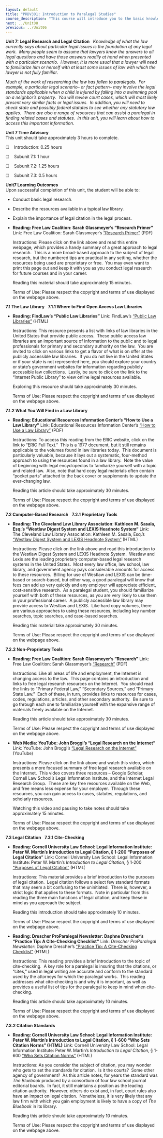 ```yaml
---
layout: default
title: "PRDV301: Introduction to Paralegal Studies"
course_description: "This course will introduce you to the basic knowledge and skills required of paralegals. By the end of this course, you will have a clear understanding of what a paralegal does, the skills needed to be a successful paralegal, and what it will take to begin a career as a paralegal."
next: ../Unit08
previous: ../Unit06
---
```

**Unit 7: Legal Research and Legal Citation** <span id="7"></span> 
*Knowledge of what the law currently says about particular legal issues
is the foundation of any legal work.  Many people seem to assume that
lawyers know the answers to all legal questions and have those answers
readily at hand when presented with a particular scenario.  However, it
is more usual that a lawyer will need to familiarize him or herself with
at least some issues of law with which the lawyer is not fully
familiar.*  
  
 *Much of the work of researching the law has fallen to paralegals.  For
example, a particular legal scenario– or fact pattern– may involve the
legal standards applicable when a child is injured by falling into a
swimming pool on a neighbor’s property.  You will review court cases,
which will most likely present very similar facts or legal issues.  In
addition, you will need to check state and possibly federal statutes to
see whether any statutory law applies.  There are also a range of
resources that can assist a paralegal in finding related cases and
statutes.  In this unit, you will learn about how to access this
important information.*

**Unit 7 Time Advisory**  
This unit should take approximately 3 hours to complete.  
  
 ☐    Introduction: 0.25 hours  
  
 ☐    Subunit 7.1: 1 hour  
  
 ☐    Subunit 7.2: 1.25 hours  
  
 ☐    Subunit 7.3: 0.5 hours

**Unit7 Learning Outcomes**  
Upon successful completion of this unit, the student will be able to:
-   Conduct basic legal research.
-   Describe the resources available in a typical law library.
-   Explain the importance of legal citation in the legal process.

-   **Reading: Free Law Coalition: Sarah Glassmeyer’s “Research
    Primer”**
    Link: Free Law Coalition: Sarah Glassmeyer’s [“Research
    Primer”](https://resources.saylor.org/wwwresources/archived/site/wp-content/uploads/2012/10/PRDV301-7.pdf)
    (PDF)  
      
     Instructions: Please click on the link above and read this entire
    webpage, which provides a handy summary of a great approach to legal
    research.  This is a more broad-based approach to the subject of
    legal research, but the numbered tips are practical in any setting,
    whether the resources being used are proprietary or free.  You may
    even want to print this page out and keep it with you as you conduct
    legal research for future courses and in your career.  
      
     Reading this material should take approximately 15 minutes.  
      
     Terms of Use: Please respect the copyright and terms of use
    displayed on the webpage above.

**7.1 The Law Library** <span id="7.1"></span> 
**7.1.1 Where to Find Open Access Law Libraries** <span
id="7.1.1"></span> 
-   **Reading: FindLaw’s “Public Law Libraries”**
    Link: FindLaw’s [“Public Law
    Libraries”](http://www.findlaw.com/05libraries/public.html) (HTML)  
      
     Instructions: This resource presents a list with links of law
    libraries in the United States that provide public access.  These
    public access law libraries are an important source of information
    to the public and to legal professionals for primary and secondary
    authority on the law.  You are invited to click on various links to
    get a flavor of what is on offer at the publicly accessible law
    libraries.  If you do not live in the United States or if your state
    is not represented here, you should explore your country or state’s
    government websites for information regarding publicly accessible
    law collections.  Lastly, be sure to click on the link to the
    “Internet Public Library” to view online legal resources
    available.  
      
     Exploring this resource should take approximately 30 minutes.  
      
     Terms of Use: Please respect the copyright and terms of use
    displayed on the webpage above.

**7.1.2 What You Will Find in a Law Library** <span id="7.1.2"></span> 
-   **Reading: Educational Resources Information Center’s “How to Use a
    Law Library”**
    Link: Educational Resources Information Center’s [“How to Use a Law
    Library”](http://www.eric.ed.gov/ERICWebPortal/search/detailmini.jsp?_nfpb=true&_&ERICExtSearch_SearchValue_0=ED250261&ERICExtSearch_SearchType_0=no&accno=ED250261)
    (PDF)  
      
     Instructions: To access this reading from the ERIC website, click
    on the link to “ERIC Full Text.”  This is a 1977 document, but it
    still remains applicable to the volumes found in law libraries
    today.  This document is particularly valuable, because it lays out
    a systematic, four-method approach to using the resources found in a
    law library.  Note the value of beginning with legal encyclopedias
    to familiarize yourself with a topic and related law.  Also, note
    that hard copy legal materials often contain “pocket parts” attached
    to the back cover or supplements to update the ever-changing law.  
      
     Reading this article should take approximately 30 minutes.  
      
     Terms of Use: Please respect the copyright and terms of use
    displayed on the webpage above.

**7.2 Computer-Based Research** <span id="7.2"></span> 
**7.2.1 Proprietary Tools** <span id="7.2.1"></span> 
-   **Reading: The Cleveland Law Library Association: Kathleen M.
    Sasala, Esq.’s “Westlaw Digest System and LEXIS Headnote System”**
    Link: The Cleveland Law Library Association: Kathleen M. Sasala,
    Esq.’s [“Westlaw Digest System and LEXIS Headnote
    System”](http://www.clelaw.lib.oh.us/public/misc/Westlaw%20Lexis.html)
    (HTML)  
      
     Instructions: Please click on the link above and read this
    introduction to the Westlaw Digest System and LEXIS Headnote
    System.  Westlaw and Lexis are the leading proprietary
    computer-based legal research systems in the United States.  Most
    every law office, law school, law library, and government agency
    pays considerable amounts for access to these resources.  Billing
    for use of Westlaw and LEXIS can be time-based or search-based, but
    either way, a good paralegal will know that fees can add up very
    quickly and any employer will appreciate efficient, cost-sensitive
    research.  As a paralegal student, you should familiarize yourself
    with both of these resources, as you are very likely to use them in
    your professional career.  A publicly accessible law library may
    provide access to Westlaw and LEXIS.  Like hard copy volumes, there
    are various approaches to using these resources, including key
    number searches, topic searches, and case-based searches.  
      
     Reading this material take approximately 30 minutes.  
      
     Terms of Use: Please respect the copyright and terms of use
    displayed on the webpage above.

**7.2.2 Non-Proprietary Tools** <span id="7.2.2"></span> 
-   **Reading: Free Law Coalition: Sarah Glassmeyer’s “Research”**
    Link: Free Law Coalition: Sarah Glassmeyer’s
    [“Research”](https://resources.saylor.org/wwwresources/archived/site/wp-content/uploads/2012/10/PRDV301-7.2.2.pdf)
    (PDF)  
      
     Instructions: Like all areas of life and employment, the Internet
    is changing access to the law.  This page contains an introduction
    and links to free legal research resources on the Internet.  You
    should read the links to “Primary Federal Law,” “Secondary Sources,”
    and “Primary State Law.”  Each of these, in turn, provides links to
    resources for cases, codes, regulations, articles, and other
    secondary authority.  Be sure to go through each one to familiarize
    yourself with the expansive range of materials freely available on
    the Internet.  
      
     Reading this article should take approximately 30 minutes.  
      
     Terms of Use: Please respect the copyright and terms of use
    displayed on the webpage above.

-   **Web Media: YouTube: John Broggi’s “Legal Research on the
    Internet”**
    Link: YouTube: John Broggi’s [“Legal Research on the
    Internet”](http://www.youtube.com/watch?v=U21Gkv80JFM) (YouTube)  
      
     Instructions: Please click on the link above and watch this video,
    which presents a more focused summary of free legal research
    available on the Internet.  This video covers three resources –
    Google Scholar, Cornell Law School’s Legal Information Institute,
    and the Internet Legal Research Group.  These are key free resources
    available on the Web, and free means less expense for your employer.
     Through these resources, you can gain access to cases, statutes,
    regulations, and scholarly resources.  
      
     Watching this video and pausing to take notes should take
    approximately 15 minutes.  
      
     Terms of Use: Please respect the copyright and terms of use
    displayed on the webpage above.

**7.3 Legal Citation** <span id="7.3"></span> 
**7.3.1 Cite-Checking** <span id="7.3.1"></span> 
-   **Reading: Cornell University Law School: Legal Information
    Institute: Peter W. Martin’s Introduction to Legal Citation, § 1-200
    “Purposes of Legal Citation”**
    Link: Cornell University Law School: Legal Information Institute:
    Peter W. Martin’s *Introduction to Legal Citation*, § 1-200
    [“Purposes of Legal
    Citation”](http://www.law.cornell.edu/citation/full_toc.htm)
    (HTML)  
      
     Instructions: This material provides a brief introduction to the
    purposes of legal citation.  Legal citation follows a select few
    standard formats that may seem a bit confusing to the uninitiated.
     There is, however, a strict logic that applies to these formats.
     Note in particular from this reading the three main functions of
    legal citation, and keep these in mind as you approach the
    subject.  
      
     Reading this introduction should take approximately 10 minutes.  
      
     Terms of Use: Please respect the copyright and terms of use
    displayed on the webpage above.

-   **Reading: Drescher ProParalegal Newsletter: Daphne Drescher’s
    “Practice Tip: A Cite-Checking Checklist”**
    Link: *Drescher ProParalegal Newsletter*: Daphne Drescher’s
    [“Practice Tip: A Cite-Checking
    Checklist”](http://hosted.verticalresponse.com/710936/484f975aeb/1592008249/d63adacf93/)
    (HTML)  
      
     Instructions: This reading provides a brief introduction to the
    topic of cite-checking.  A key role for a paralegal is insuring that
    the citations, or “cites,” used in legal writing are accurate and
    conform to the standard used by the attorneys for which the
    paralegal works.  This reading addresses what cite-checking is and
    why it is important, as well as provides a useful list of tips for
    the paralegal to keep in mind when cite-checking.  
      
     Reading this article should take approximately 10 minutes.  
      
     Terms of Use: Please respect the copyright and terms of use
    displayed on the webpage above.

**7.3.2 Citation Standards** <span id="7.3.2"></span> 
-   **Reading: Cornell University Law School: Legal Information
    Institute: Peter W. Martin’s Introduction to Legal Citation, § 1-600
    “Who Sets Citation Norms” (HTML)**
    Link: Cornell University Law School: Legal Information Institute:
    Peter W. Martin’s *Introduction to Legal Citation*, § 1-600 [“Who
    Sets Citation Norms”](http://www.law.cornell.edu/citation/1-600.htm)
    (HTML)  
      
     Instructions: As you consider the subject of citation, you may
    wonder who gets to set the standards for citation.  Is it the
    courts?  Some other agency of government?  As this article notes,
    for years the standard was *The Bluebook* produced by a consortium
    of four law school journal editorial boards.  In fact, it still
    maintains a position as the leading citation authority.  However,
    others do exist and, in fact, court rules also have an impact on
    legal citation.  Nonetheless, it is very likely that any law firm
    with which you gain employment is likely to have a copy of *The
    Bluebook* in its library.  
      
     Reading this article should take approximately 10 minutes.  
      
     Terms of Use: Please respect the copyright and terms of use
    displayed on the webpage above.


